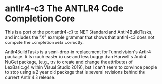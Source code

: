 # antlr4-c3 The ANTLR4 Code Completion Core

This is a port of the port antlr4-c3 to NET Standard and Antlr4BuildTasks, and includes
the "X" example grammar that shows that antlr4-c3 does not compute the completion sets correctly.

Antlr4BuildTasks is a semi-drop-in replacement for Tunnelvision's Antlr4 package.
It is much easier to use and less buggy than Harwell's Antlr4 NuGet package,
(e.g., try to create and change the attributes of LexBasic.g4 within Visual Studio 2019),
but I can't seem to convince people to stop using a 2 year old package that is several
revisions behind the current Antlr 4.8 release.

